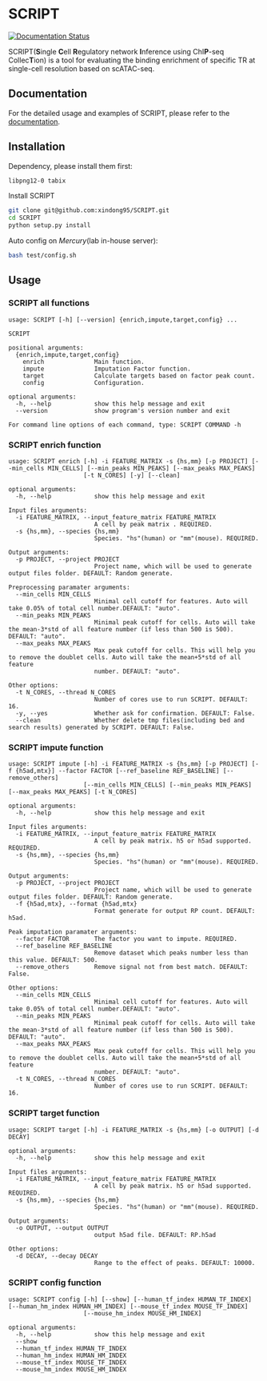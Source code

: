 # SCRIPT

[![Documentation Status](https://readthedocs.org/projects/scriptscatac/badge/?version=latest)](https://scriptscatac.readthedocs.io/en/latest/?badge=latest)  


SCRIPT(**S**ingle **C**ell **R**egulatory network **I**nference using ChI**P**-seq Collec**T**ion) is a tool for evaluating the binding enrichment of specific TR at single-cell resolution based on scATAC-seq.

## Documentation

For the detailed usage and examples of SCRIPT, please refer to the [documentation](https://scriptscatac.readthedocs.io/en/latest/).  

## Installation

Dependency, please install them first:

```bash
libpng12-0 tabix
```

Install SCRIPT

```bash
git clone git@github.com:xindong95/SCRIPT.git
cd SCRIPT
python setup.py install
```

Auto config on *Mercury*(lab in-house server):  

```bash
bash test/config.sh
```

## Usage

### SCRIPT all functions

```log
usage: SCRIPT [-h] [--version] {enrich,impute,target,config} ...

SCRIPT

positional arguments:
  {enrich,impute,target,config}
    enrich              Main function.
    impute              Imputation Factor function.
    target              Calculate targets based on factor peak count.
    config              Configuration.

optional arguments:
  -h, --help            show this help message and exit
  --version             show program's version number and exit

For command line options of each command, type: SCRIPT COMMAND -h
```

### SCRIPT enrich function  

```log
usage: SCRIPT enrich [-h] -i FEATURE_MATRIX -s {hs,mm} [-p PROJECT] [--min_cells MIN_CELLS] [--min_peaks MIN_PEAKS] [--max_peaks MAX_PEAKS]
                     [-t N_CORES] [-y] [--clean]

optional arguments:
  -h, --help            show this help message and exit

Input files arguments:
  -i FEATURE_MATRIX, --input_feature_matrix FEATURE_MATRIX
                        A cell by peak matrix . REQUIRED.
  -s {hs,mm}, --species {hs,mm}
                        Species. "hs"(human) or "mm"(mouse). REQUIRED.

Output arguments:
  -p PROJECT, --project PROJECT
                        Project name, which will be used to generate output files folder. DEFAULT: Random generate.

Preprocessing paramater arguments:
  --min_cells MIN_CELLS
                        Minimal cell cutoff for features. Auto will take 0.05% of total cell number.DEFAULT: "auto".
  --min_peaks MIN_PEAKS
                        Minimal peak cutoff for cells. Auto will take the mean-3*std of all feature number (if less than 500 is 500). DEFAULT: "auto".
  --max_peaks MAX_PEAKS
                        Max peak cutoff for cells. This will help you to remove the doublet cells. Auto will take the mean+5*std of all feature
                        number. DEFAULT: "auto".

Other options:
  -t N_CORES, --thread N_CORES
                        Number of cores use to run SCRIPT. DEFAULT: 16.
  -y, --yes             Whether ask for confirmation. DEFAULT: False.
  --clean               Whether delete tmp files(including bed and search results) generated by SCRIPT. DEFAULT: False.
```

### SCRIPT impute function

```log
usage: SCRIPT impute [-h] -i FEATURE_MATRIX -s {hs,mm} [-p PROJECT] [-f {h5ad,mtx}] --factor FACTOR [--ref_baseline REF_BASELINE] [--remove_others]
                     [--min_cells MIN_CELLS] [--min_peaks MIN_PEAKS] [--max_peaks MAX_PEAKS] [-t N_CORES]

optional arguments:
  -h, --help            show this help message and exit

Input files arguments:
  -i FEATURE_MATRIX, --input_feature_matrix FEATURE_MATRIX
                        A cell by peak matrix. h5 or h5ad supported. REQUIRED.
  -s {hs,mm}, --species {hs,mm}
                        Species. "hs"(human) or "mm"(mouse). REQUIRED.

Output arguments:
  -p PROJECT, --project PROJECT
                        Project name, which will be used to generate output files folder. DEFAULT: Random generate.
  -f {h5ad,mtx}, --format {h5ad,mtx}
                        Format generate for output RP count. DEFAULT: h5ad.

Peak imputation paramater arguments:
  --factor FACTOR       The factor you want to impute. REQUIRED.
  --ref_baseline REF_BASELINE
                        Remove dataset which peaks number less than this value. DEFAULT: 500.
  --remove_others       Remove signal not from best match. DEFAULT: False.

Other options:
  --min_cells MIN_CELLS
                        Minimal cell cutoff for features. Auto will take 0.05% of total cell number.DEFAULT: "auto".
  --min_peaks MIN_PEAKS
                        Minimal peak cutoff for cells. Auto will take the mean-3*std of all feature number (if less than 500 is 500). DEFAULT: "auto".
  --max_peaks MAX_PEAKS
                        Max peak cutoff for cells. This will help you to remove the doublet cells. Auto will take the mean+5*std of all feature
                        number. DEFAULT: "auto".
  -t N_CORES, --thread N_CORES
                        Number of cores use to run SCRIPT. DEFAULT: 16.
```

### SCRIPT target function  

```log
usage: SCRIPT target [-h] -i FEATURE_MATRIX -s {hs,mm} [-o OUTPUT] [-d DECAY]

optional arguments:
  -h, --help            show this help message and exit

Input files arguments:
  -i FEATURE_MATRIX, --input_feature_matrix FEATURE_MATRIX
                        A cell by peak matrix. h5 or h5ad supported. REQUIRED.
  -s {hs,mm}, --species {hs,mm}
                        Species. "hs"(human) or "mm"(mouse). REQUIRED.

Output arguments:
  -o OUTPUT, --output OUTPUT
                        output h5ad file. DEFAULT: RP.h5ad

Other options:
  -d DECAY, --decay DECAY
                        Range to the effect of peaks. DEFAULT: 10000.
```

### SCRIPT config function  

```log
usage: SCRIPT config [-h] [--show] [--human_tf_index HUMAN_TF_INDEX] [--human_hm_index HUMAN_HM_INDEX] [--mouse_tf_index MOUSE_TF_INDEX]
                     [--mouse_hm_index MOUSE_HM_INDEX]

optional arguments:
  -h, --help            show this help message and exit
  --show
  --human_tf_index HUMAN_TF_INDEX
  --human_hm_index HUMAN_HM_INDEX
  --mouse_tf_index MOUSE_TF_INDEX
  --mouse_hm_index MOUSE_HM_INDEX
```
